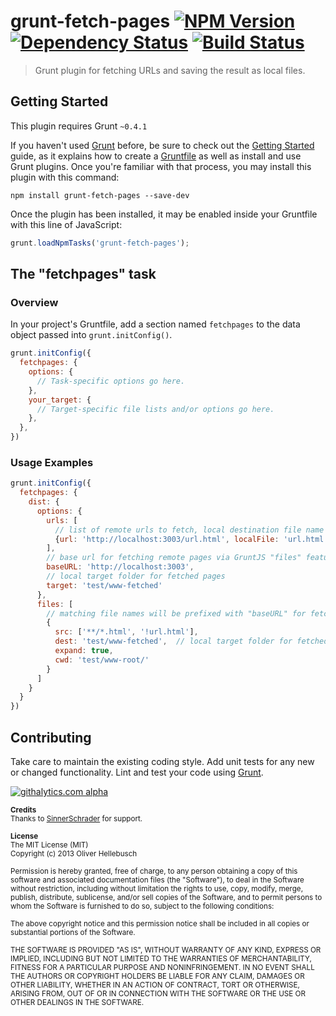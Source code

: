 # grunt-fetch-pages [![NPM Version](https://badge.fury.io/js/grunt-fetch-pages.png)](http://badge.fury.io/js/grunt-fetch-pages) [![Dependency Status](https://gemnasium.com/olihel/grunt-fetch-pages.png)](https://gemnasium.com/olihel/grunt-fetch-pages) [![Build Status](https://travis-ci.org/olihel/grunt-fetch-pages.png?branch=master)](https://travis-ci.org/olihel/grunt-fetch-pages)

> Grunt plugin for fetching URLs and saving the result as local files.

## Getting Started
This plugin requires Grunt `~0.4.1`

If you haven't used [Grunt](http://gruntjs.com/) before, be sure to check out the [Getting Started](http://gruntjs.com/getting-started) guide, as it explains how to create a [Gruntfile](http://gruntjs.com/sample-gruntfile) as well as install and use Grunt plugins. Once you're familiar with that process, you may install this plugin with this command:

```shell
npm install grunt-fetch-pages --save-dev
```

Once the plugin has been installed, it may be enabled inside your Gruntfile with this line of JavaScript:

```js
grunt.loadNpmTasks('grunt-fetch-pages');
```

## The "fetchpages" task

### Overview
In your project's Gruntfile, add a section named `fetchpages` to the data object passed into `grunt.initConfig()`.

```js
grunt.initConfig({
  fetchpages: {
    options: {
      // Task-specific options go here.
    },
    your_target: {
      // Target-specific file lists and/or options go here.
    },
  },
})
```

### Usage Examples
```js
grunt.initConfig({
  fetchpages: {
    dist: {
      options: {
        urls: [
          // list of remote urls to fetch, local destination file name (localFile) required
          {url: 'http://localhost:3003/url.html', localFile: 'url.html'}
        ],
        // base url for fetching remote pages via GruntJS "files" feature
        baseURL: 'http://localhost:3003',
        // local target folder for fetched pages
        target: 'test/www-fetched'
      },
      files: [
        // matching file names will be prefixed with "baseURL" for fetching
        {
          src: ['**/*.html', '!url.html'],
          dest: 'test/www-fetched',  // local target folder for fetched pages
          expand: true,
          cwd: 'test/www-root/'
        }
      ]
    }
  }
})
```

## Contributing
Take care to maintain the existing coding style. Add unit tests for any new or changed functionality. Lint and test your code using [Grunt](http://gruntjs.com/).

[![githalytics.com alpha](https://cruel-carlota.gopagoda.com/969b888541f7d6ce883776737ae69ed8 "githalytics.com")](http://githalytics.com/olihel/grunt-fetch-pages)

<sub>**Credits**</sub>  
<sub>Thanks to [SinnerSchrader](http://www.sinnerschrader.com/) for support.</sub>

<sub>**License**</sub>  
<sub>The MIT License (MIT)</sub>  
<sub>Copyright (c) 2013 Oliver Hellebusch</sub>

<sub>Permission is hereby granted, free of charge, to any person obtaining a copy of this software and associated documentation files (the "Software"), to deal in the Software without restriction, including without limitation the rights to use, copy, modify, merge, publish, distribute, sublicense, and/or sell copies of the Software, and to permit persons to whom the Software is furnished to do so, subject to the following conditions:</sub>

<sub>The above copyright notice and this permission notice shall be included in all copies or substantial portions of the Software.</sub>

<sub>THE SOFTWARE IS PROVIDED "AS IS", WITHOUT WARRANTY OF ANY KIND, EXPRESS OR IMPLIED, INCLUDING BUT NOT LIMITED TO THE WARRANTIES OF MERCHANTABILITY, FITNESS FOR A PARTICULAR PURPOSE AND NONINFRINGEMENT. IN NO EVENT SHALL THE AUTHORS OR COPYRIGHT HOLDERS BE LIABLE FOR ANY CLAIM, DAMAGES OR OTHER LIABILITY, WHETHER IN AN ACTION OF CONTRACT, TORT OR OTHERWISE, ARISING FROM, OUT OF OR IN CONNECTION WITH THE SOFTWARE OR THE USE OR OTHER DEALINGS IN THE SOFTWARE.</sub>

